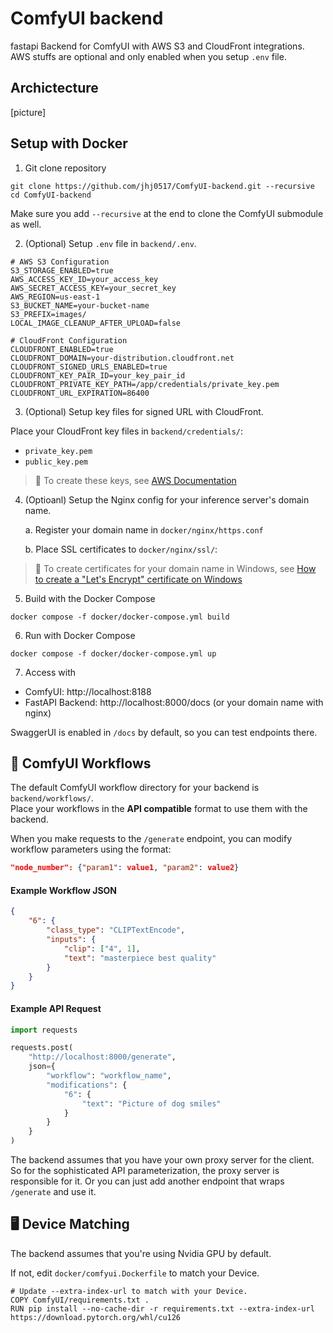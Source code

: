 # ComfyUI backend
fastapi Backend for ComfyUI with AWS S3 and CloudFront integrations. AWS stuffs are optional and only enabled when you setup `.env` file.

## Archictecture
[picture]

## Setup with Docker

1. Git clone repository
```
git clone https://github.com/jhj0517/ComfyUI-backend.git --recursive
cd ComfyUI-backend
```
Make sure you add `--recursive` at the end to clone the ComfyUI submodule as well.

2. (Optional) Setup `.env` file in `backend/.env`.
```
# AWS S3 Configuration
S3_STORAGE_ENABLED=true
AWS_ACCESS_KEY_ID=your_access_key
AWS_SECRET_ACCESS_KEY=your_secret_key
AWS_REGION=us-east-1
S3_BUCKET_NAME=your-bucket-name
S3_PREFIX=images/
LOCAL_IMAGE_CLEANUP_AFTER_UPLOAD=false

# CloudFront Configuration
CLOUDFRONT_ENABLED=true
CLOUDFRONT_DOMAIN=your-distribution.cloudfront.net
CLOUDFRONT_SIGNED_URLS_ENABLED=true
CLOUDFRONT_KEY_PAIR_ID=your_key_pair_id
CLOUDFRONT_PRIVATE_KEY_PATH=/app/credentials/private_key.pem
CLOUDFRONT_URL_EXPIRATION=86400
```

3. (Optional) Setup key files for signed URL with CloudFront.

  Place your CloudFront key files in `backend/credentials/`:
   - `private_key.pem` 
   - `public_key.pem` 

>  📝 To create these keys, see [AWS Documentation](https://docs.aws.amazon.com/AmazonCloudFront/latest/DeveloperGuide/private-content-trusted-signers.html#private-content-creating-cloudfront-key-pairs)

4. (Optioanl) Setup the Nginx config for your inference server's domain name. 
    
    a. Register your domain name in `docker/nginx/https.conf`

    b. Place SSL certificates to `docker/nginx/ssl/`:

> 📝 To create certificates for your domain name in Windows, see [How to create a "Let's Encrypt" certificate on Windows](https://trueconf.com/blog/knowledge-base/how-to-create-a-lets-encrypt-certificate-on-windows)


5. Build with the Docker Compose
```
docker compose -f docker/docker-compose.yml build
```

6. Run with Docker Compose
```
docker compose -f docker/docker-compose.yml up
```

7. Access with
- ComfyUI: http://localhost:8188 
- FastAPI Backend: http://localhost:8000/docs (or your domain name with nginx)

SwaggerUI is enabled in `/docs` by default, so you can test endpoints there.

## 🧮 ComfyUI Workflows

The default ComfyUI workflow directory for your backend is `backend/workflows/`. 
<br>Place your workflows in the **API compatible** format to use them with the backend.

When you make requests to the `/generate` endpoint, you can modify workflow parameters using the format:
```json
"node_number": {"param1": value1, "param2": value2}
```

#### Example Workflow JSON
```json
{
    "6": {
        "class_type": "CLIPTextEncode",
        "inputs": {
            "clip": ["4", 1],
            "text": "masterpiece best quality"
        }
    }
}
```

#### Example API Request
```python
import requests

requests.post(
    "http://localhost:8000/generate",
    json={
        "workflow": "workflow_name",
        "modifications": {
            "6": {
                "text": "Picture of dog smiles"
            }
        }   
    }
)
```

The backend assumes that you have your own proxy server for the client. <br>
So for the sophisticated API parameterization, the proxy server is responsible for it. Or you can just add another endpoint that wraps `/generate` and use it. 

## 🖥️ Device Matching
The backend assumes that you're using Nvidia GPU by default.

If not, edit `docker/comfyui.Dockerfile` to match your Device.
```
# Update --extra-index-url to match with your Device.
COPY ComfyUI/requirements.txt .
RUN pip install --no-cache-dir -r requirements.txt --extra-index-url https://download.pytorch.org/whl/cu126
```